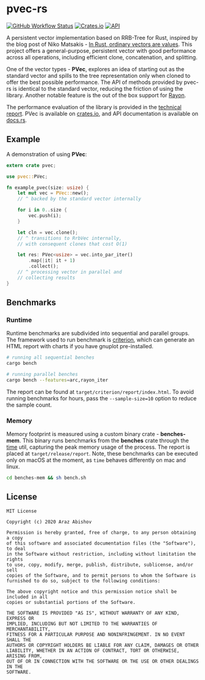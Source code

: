 # pvec-rs

[![GitHub Workflow Status](https://github.com/ArazAbishov/pvec-rs/workflows/build/badge.svg)](https://github.com/ArazAbishov/pvec-rs/actions)
[![Crates.io](https://img.shields.io/crates/v/pvec)](https://crates.io/crates/pvec)
[![API](https://docs.rs/pvec/badge.svg?version=0.2.1)](https://docs.rs/pvec/0.2.1/pvec/)

A persistent vector implementation based on RRB-Tree for Rust, inspired by the blog post of Niko Matsakis - [In Rust, ordinary vectors are values](http://smallcultfollowing.com/babysteps/blog/2018/02/01/in-rust-ordinary-vectors-are-values/). This project offers a general-purpose, persistent vector with good performance across all operations, including efficient clone, concatenation, and splitting.

One of the vector types - **PVec**, explores an idea of starting out as the standard vector and spills to the tree representation only when cloned to offer the best possible performance. The API of methods provided by pvec-rs is identical to the standard vector, reducing the friction of using the library. Another notable feature is the out of the box support for [Rayon](https://github.com/rayon-rs/rayon).

The performance evaluation of the library is provided in the [technical report](https://abishov.com/thesis). PVec is available on [crates.io](https://crates.io/crates/pvec), and API documentation is available on [docs.rs](https://docs.rs/pvec/0.2.1/pvec/).

## Example

A demonstration of using **PVec**:

```rust
extern crate pvec;

use pvec::PVec;

fn example_pvec(size: usize) {
    let mut vec = PVec::new();
    // ^ backed by the standard vector internally

    for i in 0..size {
        vec.push(i);
    }

    let cln = vec.clone();
    // ^ transitions to RrbVec internally,
    // with consequent clones that cost O(1)

    let res: PVec<usize> = vec.into_par_iter()
        .map(|it| it + 1)
        .collect();
    // ^ processing vector in parallel and
    // collecting results
}
```

## Benchmarks

### Runtime

Runtime benchmarks are subdivided into sequential and parallel groups. The framework used to run benchmark is [criterion](https://github.com/bheisler/criterion.rs), which can generate an HTML report with charts if you have gnuplot pre-installed.

```bash
# running all sequential benches
cargo bench

# running parallel benches
cargo bench --features=arc,rayon_iter
```

The report can be found at `target/criterion/report/index.html`. To avoid running benchmarks for hours, pass the `--sample-size=10` option to reduce the sample count.

### Memory

Memory footprint is measured using a custom binary crate - **benches-mem**. This binary runs benchmarks from the **benches** crate through the [time](https://www.freebsd.org/cgi/man.cgi?query=time) util, capturing the peak memory usage of the process. The report is placed at `target/release/report`. Note, these benchmarks can be executed only on macOS at the moment, as `time` behaves differently on mac and linux.

```bash
cd benches-mem && sh bench.sh
```

## License

```
MIT License

Copyright (c) 2020 Araz Abishov

Permission is hereby granted, free of charge, to any person obtaining a copy
of this software and associated documentation files (the "Software"), to deal
in the Software without restriction, including without limitation the rights
to use, copy, modify, merge, publish, distribute, sublicense, and/or sell
copies of the Software, and to permit persons to whom the Software is
furnished to do so, subject to the following conditions:

The above copyright notice and this permission notice shall be included in all
copies or substantial portions of the Software.

THE SOFTWARE IS PROVIDED "AS IS", WITHOUT WARRANTY OF ANY KIND, EXPRESS OR
IMPLIED, INCLUDING BUT NOT LIMITED TO THE WARRANTIES OF MERCHANTABILITY,
FITNESS FOR A PARTICULAR PURPOSE AND NONINFRINGEMENT. IN NO EVENT SHALL THE
AUTHORS OR COPYRIGHT HOLDERS BE LIABLE FOR ANY CLAIM, DAMAGES OR OTHER
LIABILITY, WHETHER IN AN ACTION OF CONTRACT, TORT OR OTHERWISE, ARISING FROM,
OUT OF OR IN CONNECTION WITH THE SOFTWARE OR THE USE OR OTHER DEALINGS IN THE
SOFTWARE.
```
